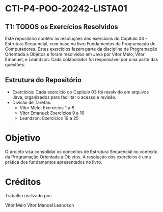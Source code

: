 # CTI-P4-POO-20242-LISTA01

## T1: TODOS os Exercícios Resolvidos
Este repositório contém as resoluções dos exercícios do Capítulo 03 - Estrutura Sequencial, com base no livro Fundamentos da Programação de Computadores. Estes exercícios fazem parte da disciplina de Programação Orientada a Objetos e foram resolvidos em Java por Vitor Melo, Vitor Emanuel, e Leandson. Cada colaborador foi responsável por uma parte das questões.

## Estrutura do Repositório
- Exercícios: Cada exercício do Capítulo 03 foi resolvido em arquivos Java, organizados para facilitar o acesso e revisão.
- Divisão de Tarefas:
  - Vitor Melo: Exercícios 1 a 8
  - Vitor Emanuel: Exercícios 9 a 16
  - Leandson: Exercícios 19 a 25
# Objetivo
O projeto visa consolidar os conceitos de Estrutura Sequencial no contexto da Programação Orientada a Objetos. A resolução dos exercícios é uma prática dos fundamentos apresentados no livro.

# Créditos
Trabalho realizado por:

Vitor Melo
Vitor Manoel
Leandson
